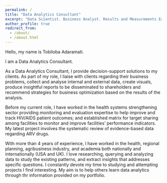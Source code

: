 ```yaml
---
permalink: /
title: "Data Analytics Consultant"
excerpt: "Data Scientist. Business Analyst. Results and Measurements Expert. Academic Researcher"
author_profile: true
redirect_from: 
  - /about/
  - /about.html
---
```


Hello, my name is Tobiloba Adaramati.

I am a Data Analytics Consultant.

As a Data Analytics Consultant, I provide decision-support solutions to my clients. As part of my role, I liaise with clients regarding their business problems, collect and analyse internal and external data, create visuals, produce insightful reports to be disseminated to shareholders and recommend strategies for business optimization based on the results of the analysis. 

Before my current role, I have worked in the health systems strengthening sector providing monitoring and evaluation expertise to help improve and track HIV/AIDS patient outcomes; and established matrix for target sharing among facilities to monitor and improve facilities’ performance indicators. My latest project involves the systematic review of evidence-based data regarding ARV drugs.

With more than 4 years of experience, I have worked in the health, regional planning, agribusiness industry, and academia both nationally and internationally (USA and UK). I love researching, querying and analyzing data to study the existing patterns, and extract insights that addresses specific questions. I constantly devote my time to studying and attempting projects I find interesting. My aim is to help others learn data analytics through thr information provided on my portfolio. 
